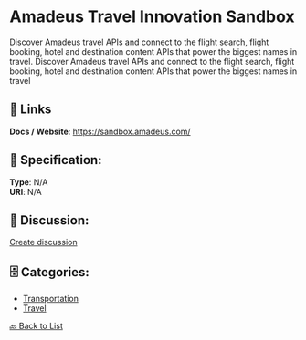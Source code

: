 # Amadeus Travel Innovation Sandbox


Discover Amadeus travel APIs and connect to the flight search, flight booking, hotel and destination content APIs that power the biggest names in travel.  Discover Amadeus travel APIs and connect to the flight search, flight booking, hotel and destination content APIs that power the biggest names in travel

##  🔗 Links
**Docs / Website**: https://sandbox.amadeus.com/

## 🧬 Specification:
**Type**: N/A  
**URI**: N/A

## 💬 Discussion:
[Create discussion](https://github.com/apis-list/apis-list/discussions/new)

## 🗄️ Categories:
- [Transportation](https://github.com/apis-list/apis-list#transportation)
- [Travel](https://github.com/apis-list/apis-list#travel)




[🔙 Back to List](https://github.com/apis-list/apis-list)

